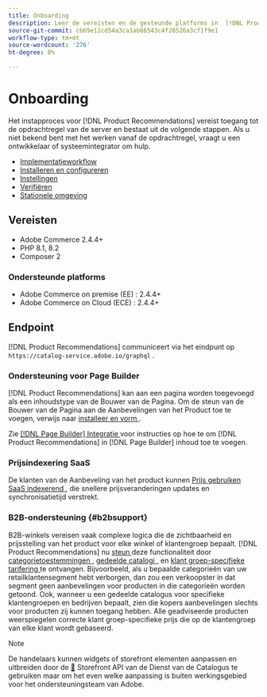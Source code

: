 ```yaml
---
title: Onboarding
description: Leer de vereisten en de gesteunde platforms in  [!DNL Product Recommendations].
source-git-commit: cb69e11cd54a3ca1ab66543c4f28526a3cf1f9e1
workflow-type: tm+mt
source-wordcount: '276'
ht-degree: 0%

---
```


# Onboarding

Het instapproces voor [!DNL Product Recommendations] vereist toegang tot de opdrachtregel van de server en bestaat uit de volgende stappen. Als u niet bekend bent met het werken vanaf de opdrachtregel, vraagt u een ontwikkelaar of systeemintegrator om hulp.

- [Implementatieworkflow](implementation-workflow.md)
- [Installeren en configureren](install-configure.md)
- [Instellingen](settings.md)
- [Verifiëren](verify.md)
- [Stationele omgeving](staging-environment.md)

## Vereisten

- Adobe Commerce 2.4.4+
- PHP 8.1, 8.2
- Composer 2

### Ondersteunde platforms

- Adobe Commerce on premise (EE) : 2.4.4+
- Adobe Commerce on Cloud (ECE) : 2.4.4+

## Endpoint

[!DNL Product Recommendations] communiceert via het eindpunt op `https://catalog-service.adobe.io/graphql` .

### Ondersteuning voor Page Builder

[!DNL Product Recommendations] kan aan een pagina worden toegevoegd als een inhoudstype van de Bouwer van de Pagina. Om de steun van de Bouwer van de Pagina aan de Aanbevelingen van het Product toe te voegen, verwijs naar [ installeer en vorm ](install-configure.md).

Zie [[!DNL Page Builder]  Integratie ](page-builder.md) voor instructies op hoe te om [!DNL Product Recommendations] in [!DNL Page Builder] inhoud toe te voegen.

### Prijsindexering SaaS

De klanten van de Aanbeveling van het product kunnen [ Prijs gebruiken SaaS indexerend ](../price-index/price-indexing.md), die snellere prijsveranderingen updates en synchronisatietijd verstrekt.

### B2B-ondersteuning {#b2bsupport}

B2B-winkels vereisen vaak complexe logica die de zichtbaarheid en prijsstelling van het product voor elke winkel of klantengroep bepaalt. [!DNL Product Recommendations] nu [ steun ](release-notes.md) deze functionaliteit door [ categorietoestemmingen ](https://experienceleague.adobe.com/docs/commerce-admin/catalog/categories/category-permissions.html), [ gedeelde catalogi ](https://experienceleague.adobe.com/docs/commerce-admin/b2b/shared-catalogs/catalog-shared.html), en [ klant groep-specifieke tarifering ](https://experienceleague.adobe.com/docs/commerce-admin/catalog/products/pricing/pricing-advanced.html) te ontvangen. Bijvoorbeeld, als u bepaalde categorieën van uw retailklantensegment hebt verborgen, dan zou een verkoopster in dat segment geen aanbevelingen voor producten in die categorieën worden getoond. Ook, wanneer u een gedeelde catalogus voor specifieke klantengroepen en bedrijven bepaalt, zien die kopers aanbevelingen slechts voor producten zij kunnen toegang hebben. Alle geadviseerde producten weerspiegelen correcte klant groep-specifieke prijs die op de klantengroep van elke klant wordt gebaseerd.

>[!NOTE]
>
>De handelaars kunnen widgets of storefront elementen aanpassen en uitbreiden door de [&#128279;](../catalog-service/overview.md) Storefront API van de Dienst van de Catalogus te gebruiken  maar om het even welke aanpassing is buiten werkingsgebied voor het ondersteuningsteam van Adobe.
